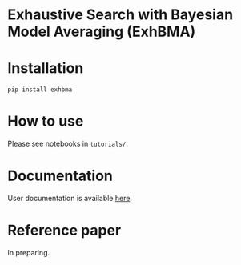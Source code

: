 # Exhaustive Search with Bayesian Model Averaging (ExhBMA)

# Installation
```
pip install exhbma
```

# How to use
Please see notebooks in `tutorials/`.

# Documentation
User documentation is available [here](https://exhbma.readthedocs.io/en/latest/index.html).

# Reference paper
In preparing.
